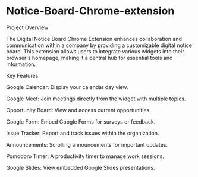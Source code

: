 # Notice-Board-Chrome-extension
Project Overview

The Digital Notice Board Chrome Extension enhances collaboration and communication within a company by providing a customizable digital notice board. This extension allows users to integrate various widgets into their browser's homepage, making it a central hub for essential tools and information.


Key Features

Google Calendar: Display your calendar day view.

Google Meet: Join meetings directly from the widget with multiple topics.

Opportunity Board: View and access current opportunities.

Google Form: Embed Google Forms for surveys or feedback.

Issue Tracker: Report and track issues within the organization.

Announcements: Scrolling announcements for important updates.

Pomodoro Timer: A productivity timer to manage work sessions.

Google Slides: View embedded Google Slides presentations.

